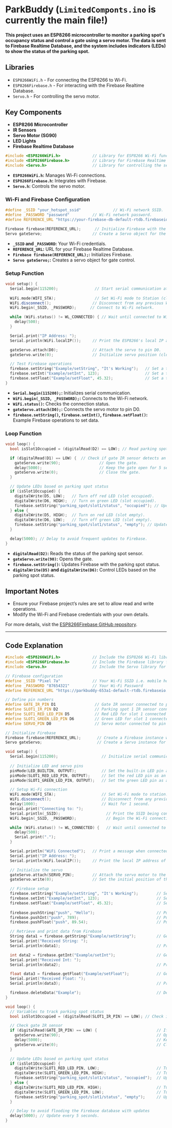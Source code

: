 # ParkBuddy (`LimitedComponts.ino` is currently the main file!)

#### This project uses an ESP8266 microcontroller to monitor a parking spot's occupancy status and control a gate using a servo motor. The data is sent to Firebase Realtime Database, and the system includes indicators (LEDs) to show the status of the parking spot.

## Libraries

- `ESP8266WiFi.h` - For connecting the ESP8266 to Wi-Fi.
- `ESP8266Firebase.h` - For interacting with the Firebase Realtime Database.
- `Servo.h` - For controlling the servo motor.

## Key Components

- **ESP8266 Microcontroller**
- **IR Sensors**
- **Servo Motor (SG90)**
- **LED Lights**
- **Firebase Realtime Database**


```cpp
#include <ESP8266WiFi.h>              // Library for ESP8266 Wi-Fi functionality.
#include <ESP8266Firebase.h>          // Library for Firebase Realtime Database integration.
#include <Servo.h>                    // Library for controlling the servo motor.
```

- **`ESP8266WiFi.h`:** Manages Wi-Fi connections.
- **`ESP8266Firebase.h`:** Integrates with Firebase.
- **`Servo.h`:** Controls the servo motor.

### Wi-Fi and Firebase Configuration

```cpp
#define _SSID "your_hotspot_ssid"              // Wi-Fi network SSID.
#define _PASSWORD "password"          // Wi-Fi network password.
#define REFERENCE_URL "https://your-firebase-db-default-rtdb.firebaseio.com"  // Firebase Realtime Database URL.

Firebase firebase(REFERENCE_URL);      // Initialize Firebase with the database URL.
Servo gateServo;                      // Create a Servo object for the gate.
```

- **`_SSID` and `_PASSWORD`:** Your Wi-Fi credentials.
- **`REFERENCE_URL`:** URL for your Firebase Realtime Database.
- **`Firebase firebase(REFERENCE_URL);`:** Initializes Firebase.
- **`Servo gateServo;`:** Creates a servo object for gate control.

### Setup Function

```cpp
void setup() {
  Serial.begin(115200);                // Start serial communication at 115200 baud rate.
  
  WiFi.mode(WIFI_STA);                 // Set Wi-Fi mode to Station (client).
  WiFi.disconnect();                  // Disconnect from any previous Wi-Fi connections.
  WiFi.begin(_SSID, _PASSWORD);      // Connect to Wi-Fi network.

  while (WiFi.status() != WL_CONNECTED) { // Wait until connected to Wi-Fi.
    delay(500);
  }

  Serial.print("IP Address: ");
  Serial.println(WiFi.localIP());     // Print the ESP8266's local IP address.

  gateServo.attach(D0);               // Attach the servo to pin D0.
  gateServo.write(0);                 // Initialize servo position (closed gate).

  // Test Firebase operations
  firebase.setString("Example/setString", "It's Working");   // Set a test string value in Firebase.
  firebase.setInt("Example/setInt", 123);                    // Set a test integer value in Firebase.
  firebase.setFloat("Example/setFloat", 45.32);              // Set a test float value in Firebase.
}
```

- **`Serial.begin(115200);`:** Initializes serial communication.
- **`WiFi.begin(_SSID, _PASSWORD);`:** Connects to the Wi-Fi network.
- **`WiFi.status()`:** Checks the connection status.
- **`gateServo.attach(D0);`:** Connects the servo motor to pin D0.
- **`firebase.setString()`, `firebase.setInt()`, `firebase.setFloat()`:** Example Firebase operations to set data.

### Loop Function

```cpp
void loop() {
  bool isSlot1Occupied = (digitalRead(D2) == LOW); // Read parking spot status from IR sensor.

  if (digitalRead(D1) == LOW) {  // Check if gate IR sensor detects an object.
    gateServo.write(90);                 // Open the gate.
    delay(5000);                         // Keep the gate open for 5 seconds.
    gateServo.write(0);                  // Close the gate.
  }

  // Update LEDs based on parking spot status
  if (isSlot1Occupied) {
    digitalWrite(D5, LOW);   // Turn off red LED (slot occupied).
    digitalWrite(D6, HIGH);  // Turn on green LED (slot occupied).
    firebase.setString("parking_spot/slot1/status", "occupied"); // Update Firebase with status.
  } else {
    digitalWrite(D5, HIGH);  // Turn on red LED (slot empty).
    digitalWrite(D6, LOW);   // Turn off green LED (slot empty).
    firebase.setString("parking_spot/slot1/status", "empty"); // Update Firebase with status.
  }

  delay(5000); // Delay to avoid frequent updates to Firebase.
}
```

- **`digitalRead(D2)`:** Reads the status of the parking spot sensor.
- **`gateServo.write(90)`:** Opens the gate.
- **`firebase.setString()`:** Updates Firebase with the parking spot status.
- **`digitalWrite(D5)` and `digitalWrite(D6)`:** Control LEDs based on the parking spot status.

## Important Notes

- Ensure your Firebase project’s rules are set to allow read and write operations. 
- Modify the Wi-Fi and Firebase credentials with your own details.

For more details, visit the [ESP8266Firebase GitHub repository](https://github.com/Rupakpoddar/ESP8266Firebase).

----

## Code Explanation

```cpp
#include <ESP8266WiFi.h>              // Include the ESP8266 Wi-Fi library for network communication.
#include <ESP8266Firebase.h>          // Include the Firebase library for interaction with Firebase.
#include <Servo.h>                    // Include the Servo library for controlling the servo motor.

// Firebase configuration
#define _SSID "Pixel 7a"              // Your Wi-Fi SSID i.e. mobile hotspot
#define _PASSWORD "87654321"          // Your Wi-Fi Password
#define REFERENCE_URL "https://parkbuddy-653a1-default-rtdb.firebaseio.com"  // Firebase project URL

// Define pin numbers
#define GATE_IR_PIN D1                 // Gate IR sensor connected to pin D1
#define SLOT1_IR_PIN D2                // Parking spot 1 IR sensor connected to pin D2
#define SLOT1_RED_LED_PIN D5           // Red LED for slot 1 connected to pin D5
#define SLOT1_GREEN_LED_PIN D6         // Green LED for slot 1 connected to pin D6
#define SERVO_PIN D0                   // Servo motor connected to pin D0

// Initialize Firebase
Firebase firebase(REFERENCE_URL);       // Create a Firebase instance with the database URL.
Servo gateServo;                        // Create a Servo instance for controlling the gate.

void setup() {
  Serial.begin(115200);                   // Initialize serial communication at 115200 baud.
  
  // Initialize LED and servo pins
  pinMode(LED_BUILTIN, OUTPUT);           // Set the built-in LED pin as an output.
  pinMode(SLOT1_RED_LED_PIN, OUTPUT);     // Set the red LED pin as an output.
  pinMode(SLOT1_GREEN_LED_PIN, OUTPUT);   // Set the green LED pin as an output.

  // Setup Wi-Fi connection
  WiFi.mode(WIFI_STA);                    // Set Wi-Fi mode to station.
  WiFi.disconnect();                      // Disconnect from any previous Wi-Fi connections.
  delay(1000);                            // Wait for 1 second.
  Serial.print("Connecting to: ");
  Serial.println(_SSID);                    // Print the SSID being connected to.
  WiFi.begin(_SSID, _PASSWORD);             // Begin the Wi-Fi connection.

  while (WiFi.status() != WL_CONNECTED) {   // Wait until connected to Wi-Fi.
    delay(500);
    Serial.print(".");
  }

  Serial.println("WiFi Connected");   // Print a message when connected to Wi-Fi.
  Serial.print("IP Address: ");
  Serial.println(WiFi.localIP());     // Print the local IP address of the ESP8266.

  // Initialize the servo
  gateServo.attach(SERVO_PIN);        // Attach the servo motor to the specified pin.
  gateServo.write(0);                 // Set the initial position of the servo (closed gate).

  // Firebase setup
  firebase.setString("Example/setString", "It's Working");        // Set a test string value in Firebase.
  firebase.setInt("Example/setInt", 123);                         // Set a test integer value in Firebase.
  firebase.setFloat("Example/setFloat", 45.32);                   // Set a test float value in Firebase.
  
  firebase.pushString("push", "Hello");                           // Push a string value to Firebase.
  firebase.pushInt("push", 789);                                  // Push an integer value to Firebase.
  firebase.pushFloat("push", 89.54);                              // Push a float value to Firebase.

  // Retrieve and print data from Firebase
  String data1 = firebase.getString("Example/setString");         // Get the string value from Firebase.
  Serial.print("Received String: ");
  Serial.println(data1);                                          // Print the received string value.

  int data2 = firebase.getInt("Example/setInt");                  // Get the integer value from Firebase.
  Serial.print("Received Int: ");
  Serial.println(data2);                                          // Print the received integer value.

  float data3 = firebase.getFloat("Example/setFloat");            // Get the float value from Firebase.
  Serial.print("Received Float: ");
  Serial.println(data3);                                          // Print the received float value.

  firebase.deleteData("Example");                                 // Delete the test data from Firebase.
}

void loop() {
  // Variables to track parking spot status
  bool isSlot1Occupied = (digitalRead(SLOT1_IR_PIN) == LOW); // Check if the parking spot is occupied by IR sensor.

  // Check gate IR sensor
  if (digitalRead(GATE_IR_PIN) == LOW) {                          // If an object is detected by the gate IR sensor.
    gateServo.write(90);                                          // Open the gate.
    delay(5000);                                                  // Keep the gate open for 5 seconds.
    gateServo.write(0);                                           // Close the gate.
  }

  // Update LEDs based on parking spot status
  if (isSlot1Occupied) {
    digitalWrite(SLOT1_RED_LED_PIN, LOW);                         // Turn off the red LED if the slot is occupied.
    digitalWrite(SLOT1_GREEN_LED_PIN, HIGH);                      // Turn on the green LED if the slot is occupied.
    firebase.setString("parking_spot/slot1/status", "occupied");  // Update Firebase with the slot status.
  } else {
    digitalWrite(SLOT1_RED_LED_PIN, HIGH);                        // Turn on the red LED if the slot is empty.
    digitalWrite(SLOT1_GREEN_LED_PIN, LOW);                       // Turn off the green LED if the slot is empty.
    firebase.setString("parking_spot/slot1/status", "empty");     // Update Firebase with the slot status.
  }

  // Delay to avoid flooding the Firebase database with updates
  delay(5000); // Update every 5 seconds.
}
```
